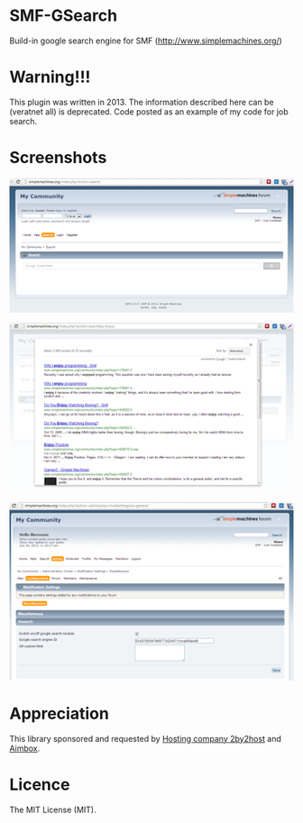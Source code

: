 # SMF-GSearch
Build-in google search engine for SMF (http://www.simplemachines.org/)

# Warning!!!

This plugin was written in 2013. The information described here can be (veratnet all) is deprecated. Code posted as an example of my code for job search.

# Screenshots

![Empty search page](images/1-EmptySearchPage.png)

![Search results](images/2-SearchResults.png)

![Modification settings](images/3-ModificationSettings.png)


# Appreciation

This library sponsored and requested by [Hosting company 2by2host](http://www.2by2host.com/) and [Aimbox](http://aimbox.com/).

# Licence
The MIT License (MIT).